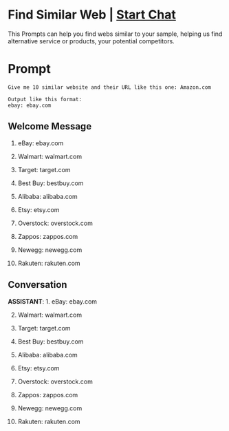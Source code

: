 

# Find Similar Web | [Start Chat](https://gptcall.net/chat.html?data=%7B%22contact%22%3A%7B%22id%22%3A%22MkYy_VI-WSu2jA2wspYdV%22%2C%22flow%22%3Atrue%7D%7D)
This Prompts can help you find webs similar to your sample, helping us find alternative service or products, your potential competitors. 

# Prompt

```
Give me 10 similar website and their URL like this one: Amazon.com

Output like this format:
ebay: ebay.com
```

## Welcome Message
1. eBay: ebay.com

2. Walmart: walmart.com

3. Target: target.com

4. Best Buy: bestbuy.com

5. Alibaba: alibaba.com

6. Etsy: etsy.com

7. Overstock: overstock.com

8. Zappos: zappos.com

9. Newegg: newegg.com

10. Rakuten: rakuten.com

## Conversation

**ASSISTANT**: 1. eBay: ebay.com

2. Walmart: walmart.com

3. Target: target.com

4. Best Buy: bestbuy.com

5. Alibaba: alibaba.com

6. Etsy: etsy.com

7. Overstock: overstock.com

8. Zappos: zappos.com

9. Newegg: newegg.com

10. Rakuten: rakuten.com

